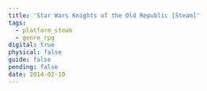 ```yaml
---
title: 'Star Wars Knights of the Old Republic [Steam]'
tags:
  - platform_steam
  - genre_rpg
digital: true
physical: false
guide: false
pending: false
date: 2014-02-10
---
```

